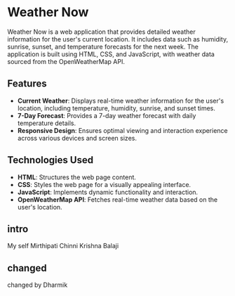 # Weather Now

Weather Now is a web application that provides detailed weather information for the user's current location. It includes data such as humidity, sunrise, sunset, and temperature forecasts for the next week. The application is built using HTML, CSS, and JavaScript, with weather data sourced from the OpenWeatherMap API.

## Features

- **Current Weather**: Displays real-time weather information for the user's location, including temperature, humidity, sunrise, and sunset times.
- **7-Day Forecast**: Provides a 7-day weather forecast with daily temperature details.
- **Responsive Design**: Ensures optimal viewing and interaction experience across various devices and screen sizes.

## Technologies Used

- **HTML**: Structures the web page content.
- **CSS**: Styles the web page for a visually appealing interface.
- **JavaScript**: Implements dynamic functionality and interaction.
- **OpenWeatherMap API**: Fetches real-time weather data based on the user's location.

## intro

My self Mirthipati Chinni Krishna Balaji

## changed

changed by Dharmik
